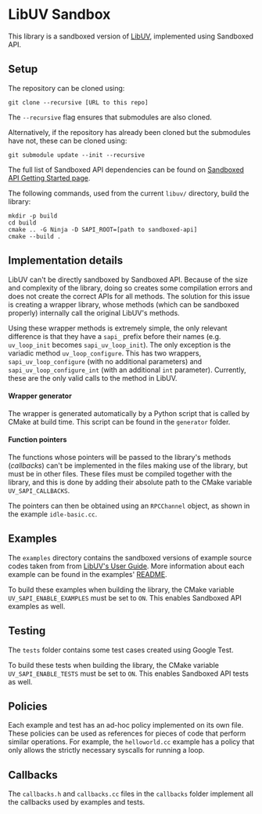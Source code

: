 # LibUV Sandbox

This library is a sandboxed version of [LibUV](https://libuv.org/), implemented using Sandboxed API.

## Setup

The repository can be cloned using:
```
git clone --recursive [URL to this repo]
```
The `--recursive` flag ensures that submodules are also cloned. 

Alternatively, if the repository has already been cloned but the submodules have not, these can be cloned using:
```
git submodule update --init --recursive
``` 

The full list of Sandboxed API dependencies can be found on [Sandboxed API Getting Started page](https://developers.google.com/sandboxed-api/docs/getting-started).

The following commands, used from the current `libuv/` directory, build the library:
```
mkdir -p build
cd build
cmake .. -G Ninja -D SAPI_ROOT=[path to sandboxed-api]
cmake --build .
```

## Implementation details

LibUV can't be directly sandboxed by Sandboxed API. Because of the size and complexity of the library, doing so creates some compilation errors and does not create the correct APIs for all methods. The solution for this issue is creating a wrapper library, whose methods (which can be sandboxed properly) internally call the original LibUV's methods.

Using these wrapper methods is extremely simple, the only relevant difference is that they have a `sapi_` prefix before their names (e.g. `uv_loop_init` becomes `sapi_uv_loop_init`). The only exception is the variadic method `uv_loop_configure`. This has two wrappers, `sapi_uv_loop_configure` (with no additional parameters) and `sapi_uv_loop_configure_int` (with an additional `int` parameter). Currently, these are the only valid calls to the method in LibUV.

#### Wrapper generator

The wrapper is generated automatically by a Python script that is called by CMake at build time. This script can be found in the `generator` folder.

#### Function pointers

The functions whose pointers will be passed to the library's methods (*callbacks*) can't be implemented in the files making use of the library, but must be in other files. These files must be compiled together with the library, and this is done by adding their absolute path to the CMake variable `UV_SAPI_CALLBACKS`. 

The pointers can then be obtained using an `RPCChannel` object, as shown in the example `idle-basic.cc`.

## Examples

The `examples` directory contains the sandboxed versions of example source codes taken from from [LibUV's User Guide](https://docs.libuv.org/en/v1.x/guide.html). More information about each example can be found in the examples' [README](examples/README.md).

To build these examples when building the library, the CMake variable `UV_SAPI_ENABLE_EXAMPLES` must be set to `ON`. This enables Sandboxed API examples as well.

## Testing

The `tests` folder contains some test cases created using Google Test.

To build these tests when building the library, the CMake variable `UV_SAPI_ENABLE_TESTS` must be set to `ON`. This enables Sandboxed API tests as well.

## Policies

Each example and test has an ad-hoc policy implemented on its own file. These policies can be used as references for pieces of code that perform similar operations. For example, the `helloworld.cc` example has a policy that only allows the strictly necessary syscalls for running a loop.

## Callbacks

The `callbacks.h` and `callbacks.cc` files in the `callbacks` folder implement all the callbacks used by examples and tests.
